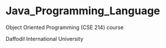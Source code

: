 # Java_Programming_Language

Object Oriented Programming (CSE 214) course 

Daffodil International University 
